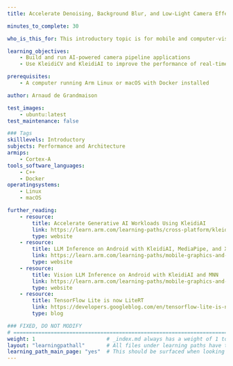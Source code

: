 ```yaml
---
title: Accelerate Denoising, Background Blur, and Low-Light Camera Effects with KleidiAI and KleidiCV

minutes_to_complete: 30

who_is_this_for: This introductory topic is for mobile and computer-vision developers, camera pipeline engineers, and performance-minded practitioners who want to optimize real-time camera effects on Arm using KleidiAI and KleidiCV.

learning_objectives:
    - Build and run AI-powered camera pipeline applications
    - Use KleidiCV and KleidiAI to improve the performance of real-time camera pipelines

prerequisites:
    - A computer running Arm Linux or macOS with Docker installed

author: Arnaud de Grandmaison

test_images:
    - ubuntu:latest
test_maintenance: false

### Tags
skilllevels: Introductory
subjects: Performance and Architecture
armips:
    - Cortex-A
tools_software_languages:
    - C++
    - Docker
operatingsystems:
    - Linux
    - macOS

further_reading:
    - resource:
        title: Accelerate Generative AI Workloads Using KleidiAI
        link: https://learn.arm.com/learning-paths/cross-platform/kleidiai-explainer
        type: website
    - resource:
        title: LLM Inference on Android with KleidiAI, MediaPipe, and XNNPACK
        link: https://learn.arm.com/learning-paths/mobile-graphics-and-gaming/kleidiai-on-android-with-mediapipe-and-xnnpack/
        type: website
    - resource:
        title: Vision LLM Inference on Android with KleidiAI and MNN
        link: https://learn.arm.com/learning-paths/mobile-graphics-and-gaming/vision-llm-inference-on-android-with-kleidiai-and-mnn/
        type: website
    - resource:
        title: TensorFlow Lite is now LiteRT
        link: https://developers.googleblog.com/en/tensorflow-lite-is-now-litert/
        type: blog

### FIXED, DO NOT MODIFY
# ================================================================================
weight: 1                       # _index.md always has a weight of 1 to order correctly
layout: "learningpathall"       # All files under learning paths have this same wrapper
learning_path_main_page: "yes"  # This should be surfaced when looking for related content. Only set for _index.md of learning path content.
---
```

